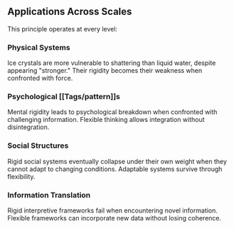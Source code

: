 ## Applications Across Scales

This principle operates at every level:

### Physical Systems

Ice crystals are more vulnerable to shattering than liquid water, despite appearing "stronger." Their rigidity becomes their weakness when confronted with force.

### Psychological [[Tags/pattern]]s

Mental rigidity leads to psychological breakdown when confronted with challenging information. Flexible thinking allows integration without disintegration.

### Social Structures

Rigid social systems eventually collapse under their own weight when they cannot adapt to changing conditions. Adaptable systems survive through flexibility.

### Information Translation

Rigid interpretive frameworks fail when encountering novel information. Flexible frameworks can incorporate new data without losing coherence.